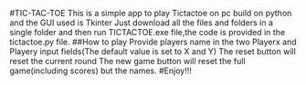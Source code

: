 #TIC-TAC-TOE
This is a simple app to play Tictactoe on pc build on python and the GUI used is Tkinter
Just download all the files and folders in a single folder and then run TICTACTOE.exe file,the code is provided in the tictactoe.py file.
##How to play
Provide players name in the two Playerx and Playery input fields(The default value is set to X and Y)
The reset button will reset the current round
The new game button will reset the full game(including scores) but the names.
#Enjoy!!!